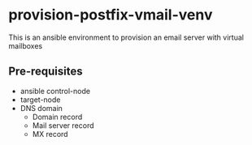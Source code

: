 # provision-postfix-vmail-venv

This is an ansible environment to provision an email server with virtual mailboxes

## Pre-requisites

* ansible control-node
* target-node
* DNS domain
  - Domain record
  - Mail server record
  - MX record
